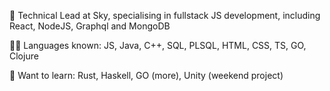 :deer: Technical Lead at Sky, specialising in fullstack JS development, including React, NodeJS, Graphql and MongoDB

:teacher: Languages known: JS, Java, C++, SQL, PLSQL, HTML, CSS, TS, GO, Clojure

:book: Want to learn: Rust, Haskell, GO (more), Unity (weekend project)


<!---
jordyrichards/jordyrichards is a ✨ special ✨ repository because its `README.md` (this file) appears on your GitHub profile.
You can click the Preview link to take a look at your changes.
--->

